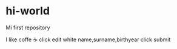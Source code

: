 # hi-world
Mi first repository

I like coffe ☕
click edit
white name,surname,birthyear
click submit
